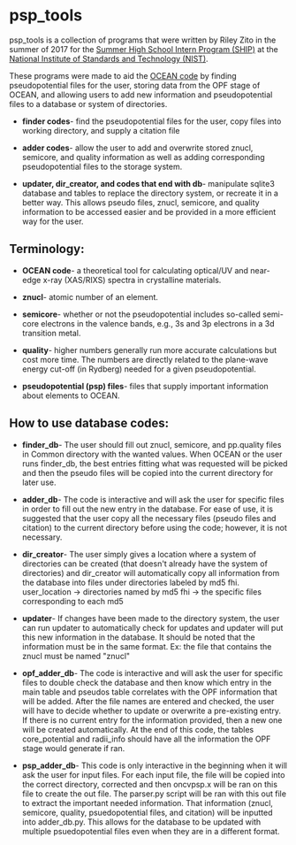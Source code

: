 # psp_tools

psp_tools is a collection of programs that were written by Riley Zito in the summer of 2017 for the [Summer High School Intern Program (SHIP)](https://www.nist.gov/ohrm/summer-high-school-intern-program) at the [National Institute of Standards and Technology (NIST)](https://www.nist.gov/about-nist/our-organization/mission-vision-values).

These programs were made to aid the [OCEAN code](http://monalisa.phys.washington.edu/OCEAN/index.html) by finding pseudopotential files for the user, storing data from the OPF stage of OCEAN, and allowing users to add new information and pseudopotential files to a database or system of directories.

- **finder codes**- find the pseudopotential files for the user, copy files into working directory, and supply a citation file

- **adder codes**- allow the user to add and overwrite stored znucl, semicore, and quality information as well as adding corresponding pseudopotential files to the storage system.

- **updater, dir_creator, and codes that end with db**- manipulate sqlite3 database and tables to replace the directory system, 
or recreate it in a better way. This allows pseudo files, znucl, semicore, and quality information to be accessed easier
and be provided in a more efficient way for the user. 

## Terminology:

- **OCEAN code**- a theoretical tool for calculating optical/UV and near-edge x-ray (XAS/RIXS) spectra in crystalline materials.

- **znucl**- atomic number of an element.

- **semicore**- whether or not the pseudopotential includes so-called semi-core electrons in the valence bands, e.g., 3s and 3p electrons in a 3d transition metal.

- **quality**- higher numbers generally run more accurate calculations but cost more time. The numbers are directly related to the plane-wave energy cut-off (in Rydberg) needed for a given pseudopotential. 

- **pseudopotential (psp) files**- files that supply important information about elements to OCEAN.

## How to use database codes:

- **finder_db**- The user should fill out znucl, semicore, and pp.quality files in Common directory with the wanted values. When OCEAN or the user runs finder_db, the best entries fitting what was requested will be picked and then the pseudo files will be copied into the current directory for later use.

- **adder_db**- The code is interactive and will ask the user for specific files in order to fill out the new entry in the
database. For ease of use, it is suggested that the user copy all the necessary files (pseudo files and citation) to the 
current directory before using the code; however, it is not necessary. 

- **dir_creator**- The user simply gives a location where a system of directories can be created (that doesn't already have the system of directories) and dir_creator will automatically copy all information from the database into files under directories labeled by md5 fhi. user_location -> directories named by md5 fhi -> the specific files corresponding to each md5

- **updater**- If changes have been made to the directory system, the user can run updater to automatically check for updates
and updater will put this new information in the database. It should be noted that the information must be in the same
format. Ex: the file that contains the znucl must be named "znucl"

- **opf_adder_db**- The code is interactive and will ask the user for specific files to double check the database
and then know which entry in the main table and pseudos table correlates with the OPF information that will be added.
After the file names are entered and checked, the user will have to decide whether to update or overwrite a pre-existing
entry. If there is no current entry for the information provided, then a new one will be created automatically. At the
end of this code, the tables core_potential and radii_info should have all the information the OPF stage would generate if ran. 

- **psp_adder_db**- This code is only interactive in the beginning when it will ask the user for input files. For each input file, the file will be copied into the correct directory, corrected and then oncvpsp.x will be ran on this file to create the out file. The parser.py script will be ran with this out file to extract the important needed information. That information (znucl, semicore, quality, psuedopotential files, and citation) will be inputted into adder_db.py. This allows for the database to be updated with multiple psuedopotential files even when they are in a different format.
